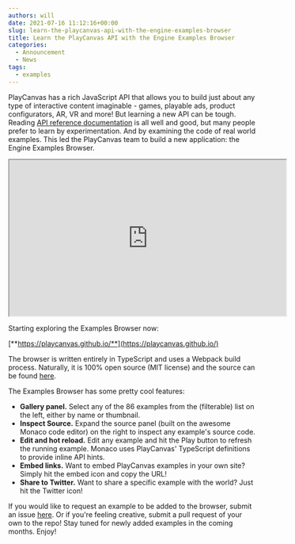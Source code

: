 ```yaml
---
authors: will
date: 2021-07-16 11:12:16+00:00
slug: learn-the-playcanvas-api-with-the-engine-examples-browser
title: Learn the PlayCanvas API with the Engine Examples Browser
categories:
  - Announcement
  - News
tags:
  - examples
---
```


PlayCanvas has a rich JavaScript API that allows you to build just about any type of interactive content imaginable - games, playable ads, product configurators, AR, VR and more! But learning a new API can be tough. Reading [API reference documentation](https://api.playcanvas.com) is all well and good, but many people prefer to learn by experimentation. And by examining the code of real world examples. This led the PlayCanvas team to build a new application: the Engine Examples Browser.

<div className="iframe-container">
    <iframe loading="lazy" width="560" height="315" src="https://www.youtube.com/embed/vv6Hyy8ohMc" title="YouTube video player" allow="accelerometer; autoplay; clipboard-write; encrypted-media; gyroscope; picture-in-picture" allowfullscreen></iframe>
</div>

Starting exploring the Examples Browser now:

[**https://playcanvas.github.io/**](https://playcanvas.github.io/)

The browser is written entirely in TypeScript and uses a Webpack build process. Naturally, it is 100% open source (MIT license) and the source can be found [here](https://github.com/playcanvas/engine/tree/master/examples).

The Examples Browser has some pretty cool features:

- **Gallery panel.** Select any of the 86 examples from the (filterable) list on the left, either by name or thumbnail.
- **Inspect Source.** Expand the source panel (built on the awesome Monaco code editor) on the right to inspect any example's source code.
- **Edit and hot reload.** Edit any example and hit the Play button to refresh the running example. Monaco uses PlayCanvas' TypeScript definitions to provide inline API hints.
- **Embed links.** Want to embed PlayCanvas examples in your own site? Simply hit the embed icon and copy the URL!
- **Share to Twitter.** Want to share a specific example with the world? Just hit the Twitter icon!

If you would like to request an example to be added to the browser, submit an issue [here](https://github.com/playcanvas/engine/issues). Or if you're feeling creative, submit a pull request of your own to the repo! Stay tuned for newly added examples in the coming months. Enjoy!
